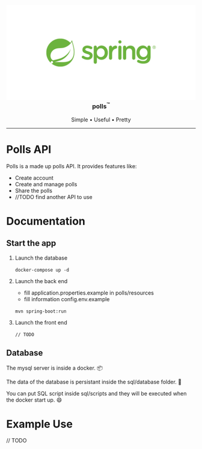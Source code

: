 <!-- Project Logo -->
<h3 align="center">
<a href="/" style="text-decoration: none">
  <img src='readme-image/img.png' width=1200>
  <br/>
  polls<sup>&#153;</sup>
</a></h3>

<!-- Bullets -->
<p align="center">
  Simple &bull;
  Useful &bull;
  Pretty
</p>

-----
# Polls API
Polls is a made up polls API. It provides features like:
- Create account
- Create and manage polls
- Share the polls
- //TODO find another API to use

# Documentation
## Start the app
1. Launch the database
   
    `docker-compose up -d`
2. Launch the back end
   - fill application.properties.example in polls/resources
   - fill information config.env.example
   
   `mvn spring-boot:run`
3. Launch the front end
   
   `// TODO`

## Database
The mysql server is inside a docker. 📦

The data of the database is persistant inside the sql/database folder. :rocket: 

You can put SQL script inside sql/scripts and they will be executed when the docker start up. :smile:





# Example Use
// TODO